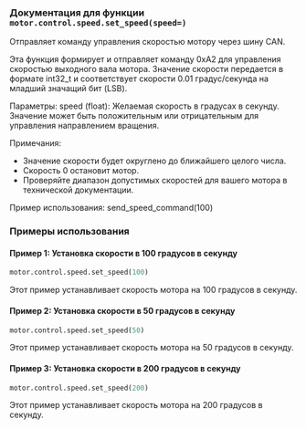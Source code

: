 ### Документация для функции `motor.control.speed.set_speed(speed=)`

Отправляет команду управления скоростью мотору через шину CAN.

Эта функция формирует и отправляет команду 0xA2 для управления скоростью выходного вала мотора. 
Значение скорости передается в формате int32_t и соответствует скорости 0.01 градус/секунда на младший значащий бит (LSB).

Параметры:
speed (float): Желаемая скорость в градусах в секунду. Значение может быть положительным или отрицательным для 
                управления направлением вращения.

Примечания:
- Значение скорости будет округлено до ближайшего целого числа.
- Скорость 0 остановит мотор.
- Проверяйте диапазон допустимых скоростей для вашего мотора в технической документации.

Пример использования:
send_speed_command(100)

### Примеры использования

#### Пример 1: Установка скорости в 100 градусов в секунду
```python
motor.control.speed.set_speed(100)
```
Этот пример устанавливает скорость мотора на 100 градусов в секунду.

#### Пример 2: Установка скорости в 50 градусов в секунду
```python
motor.control.speed.set_speed(50)
```
Этот пример устанавливает скорость мотора на 50 градусов в секунду.

#### Пример 3: Установка скорости в 200 градусов в секунду
```python
motor.control.speed.set_speed(200)
```
Этот пример устанавливает скорость мотора на 200 градусов в секунду.

